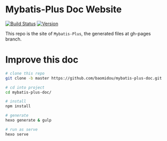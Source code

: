 # Mybatis-Plus Doc Website

[![Build Status](https://travis-ci.org/baomidou/mybatis-plus-doc.svg?branch=master)](https://travis-ci.org/baomidou/mybatis-plus-doc)
[![Version](https://img.shields.io/badge/version-1.4.7-blue.svg)](https://github.com/baomidou/mybatis-plus)

This repo is the site of `Mybatis-Plus`, the generated files at gh-pages branch.

# Improve this doc
```bash
# clone this repo
git clone -b master https://github.com/baomidou/mybatis-plus-doc.git

# cd into project
cd mybatis-plus-doc/

# install
npm install

# generate
hexo generate & gulp

# run as serve
hexo serve
```